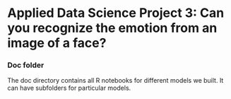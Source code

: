 # Applied Data Science Project 3: Can you recognize the emotion from an image of a face?

### Doc folder

The doc directory contains all R notebooks for different models we built. It can have subfolders for particular models.  
